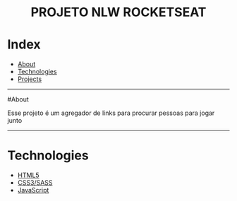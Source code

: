 <h1 align = "center">PROJETO NLW ROCKETSEAT</h1>

# Index
   * [About](#about)
   * [Technologies](#technologies)
   * [Projects](#projects)

---
#About

Esse projeto é um agregador de links para procurar pessoas para jogar junto

---
# Technologies

- [HTML5](https://developer.mozilla.org/pt-BR/docs/Web/HTML)
- [CSS3/SASS](https://developer.mozilla.org/pt-BR/docs/Web/CSS)
- [JavaScript](https://developer.mozilla.org/pt-BR/docs/Web/JavaScript)
